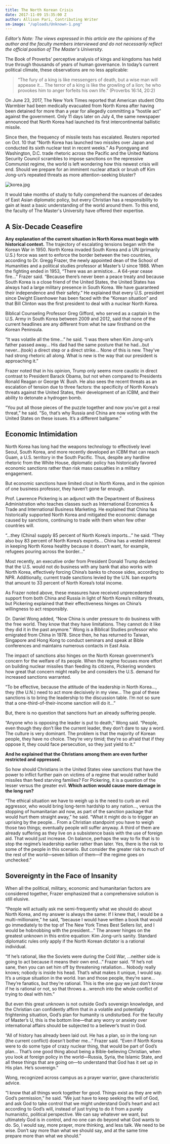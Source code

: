 ```yaml
---
title: The North Korean Crisis
date: 2017-11-09 15:35:00 Z
author: Allison Pari, Contributing Writer
sm-image: "/uploads/Unknown-1.png"
---
```


*Editor’s Note: The views expressed in this article are the opinions of the author and the faculty members interviewed and do not necessarily reflect the official position of The Master's University.*

The Book of Proverbs’ perceptive analysis of kings and kingdoms has held true through thousands of years of human governance. In today’s current political climate, these observations are no less applicable:

> “The fury of a king is like messengers of death, but a wise man will appease it… The terror of a king is like the growling of a lion; he who provokes him to anger forfeits his own life.” (Proverbs 16:14, 20:2)

On June 23, 2017, The New York Times reported that American student Otto Warmbier had been medically evacuated from North Korea after having been detained for more than a year for allegedly committing a “hostile act” against the government. Only 11 days later on July 4, the same newspaper announced that North Korea had launched its first intercontinental ballistic missile.

Since then, the frequency of missile tests has escalated. Reuters reported on Oct. 10 that “North Korea has launched two missiles over Japan and conducted its sixth nuclear test in recent weeks.” As Pyongyang and Washington, D.C. trade rhetoric across the Pacific and the United Nations Security Council scrambles to impose sanctions on the repressive Communist regime, the world is left wondering how this newest crisis will end. Should we prepare for an imminent nuclear attack or brush off Kim Jong-un’s repeated threats as more attention-seeking bluster?

![korea.jpg](/uploads/korea.jpg)

It would take months of study to fully comprehend the nuances of decades of East Asian diplomatic policy, but every Christian has a responsibility to gain at least a basic understanding of the world around them. To this end, the faculty of The Master's University have offered their expertise.

## A Six-Decade Ceasefire

**Any explanation of the current situation in North Korea must begin with historical context.** The trajectory of escalating tensions began with the Korean War in 1950. North Korea invaded South Korea and a UN (primarily U.S.) force was sent to enforce the border between the two countries, according to Dr. Gregg Frazer, the newly appointed dean of the School of Humanities and a political studies professor at Master’s U since 1988.
When the fighting ended in 1953, “There was an armistice… A 64-year cease fire…” Frazer said. “Because there’s never been a peace treaty and because South Korea is a close friend of the United States, the United States has always had a large military presence in South Korea. We have guaranteed their independence and their safety.” 
He explained that every U.S. president since Dwight Eisenhower has been faced with the “Korean situation” and that Bill Clinton was the first president to deal with a nuclear North Korea.

Biblical Counseling Professor Greg Gifford, who served as a captain in the U.S. Army in South Korea between 2009 and 2012, said that none of the current headlines are any different from what he saw firsthand on the Korean Peninsula. 

“It was volatile all the time…” he said. “I was there when Kim Jong-un’s father passed away… His dad had the same posture that he had…but never…(took) a direct step or a direct strike… None of this is new. They’ve had strong rhetoric all along. What is new is the way that our president is approaching it.”

Frazer noted that in his opinion, Trump only seems more caustic in direct contrast to President Barack Obama, but not when compared to Presidents Ronald Reagan or George W. Bush. He also sees the recent threats as an escalation of tension due to three factors: the specificity of North Korea’s threats against the United States, their development of an ICBM, and their ability to detonate a hydrogen bomb.

“You put all those pieces of the puzzle together and now you’ve got a real threat,” he said. “So, that’s why Russia and China are now voting with the United States on these issues. It’s a different ballgame.”

## Economic Intimidation

North Korea has long had the weapons technology to effectively level Seoul, South Korea, and more recently developed an ICBM that can reach Guam, a U.S. territory in the South Pacific. Thus, despite any hardline rhetoric from the White House, diplomatic policy has historically favored economic sanctions rather than risk mass casualties in a military engagement.   

But economic sanctions have limited clout in North Korea, and in the opinion of one business professor, they haven’t gone far enough.

Prof. Lawrence Pickering is an adjunct with the Department of Business Administration who teaches classes such as International Economics & Trade and International Business Marketing. He explained that China has historically supported North Korea and mitigated the economic damage caused by sanctions, continuing to trade with them when few other countries will. 

“…they (China) supply 85 percent of North Korea’s imports…” he said. “They also buy 83 percent of North Korea’s exports… China has a vested interest in keeping North Korea healthy because it doesn’t want, for example, refugees pouring across the border…”

Most recently, an executive order from President Donald Trump declared that the U.S. would not do business with any bank that also works with North Korea, effectively forcing China’s banks to choose sides, according to NPR.
Additionally, current trade sanctions levied by the U.N. ban exports that amount to 33 percent of North Korea’s total income.

As Frazer noted above, these measures have received unprecedented support from both China and Russia in light of North Korea’s military threats, but Pickering explained that their effectiveness hinges on China’s willingness to act responsibly.

Dr. Daniel Wong added, “Now China is under pressure to do business with the free world. They know that they have limitations. They cannot do it like they did it in the past anymore.” Wong is a Biblical Studies professor who emigrated from China in 1978. Since then, he has returned to Taiwan, Singapore and Hong Kong to conduct seminars and speak at Bible conferences and maintains numerous contacts in East Asia.

The impact of sanctions also hinges on the North Korean government’s concern for the welfare of its people. When the regime focuses more effort on building nuclear missiles than feeding its citizens, Pickering wonders how great that concern might really be and considers the U.S. demand for increased sanctions warranted.

“To be effective, because the attitude of the leadership in North Korea…, they (the U.N.) need to act more decisively in my view… The goal of these sanctions is to bring the leadership to the discussion table. I’m not so sure that a one-third-of-their-income sanction will do it…”

But, there is no question that sanctions hurt an already suffering people. 

“Anyone who is opposing the leader is put to death,” Wong said. “People, even though they don’t like the current leader, they don’t dare to say a word. The culture is very dominant. The problem is that the majority of Korean people, they have no choice. They’re very timid; they’re so afraid that if they oppose it, they could face persecution, so they just yield to it.”

**And he explained that the Christians among them are even further restricted and oppressed.**

So how should Christians in the United States view sanctions that have the power to inflict further pain on victims of a regime that would rather build missiles than feed starving families? For Pickering, it is a question of the lesser versus the greater evil. **Which action would cause more damage in the long run?**

“The ethical situation we have to weigh up is the need to curb an evil aggressor, who would bring long-term hardship to any nation…, versus the stopping of humanitarian aid now, as part of the sanction package that would hurt them straight away,” he said. “What it might do is to trigger an uprising by the people… From a Christian standpoint you have to weigh those two things; eventually people will suffer anyway. A third of them are already suffering as they live on a subsistence basis with the use of foreign aid. That would just increase. On balance, perhaps the way to fix that is to stop the regime’s leadership earlier rather than later. Yes, there is the risk to some of the people in this scenario. But consider the greater risk to much of the rest of the world—seven billion of them—if the regime goes on unchecked.”

## Sovereignty in the Face of Insanity

When all the political, military, economic and humanitarian factors are considered together, Frazer emphasized that a comprehensive solution is still elusive.

“People will actually ask me semi-frequently what we should do about North Korea, and my answer is always the same: If I knew that, I would be a multi-millionaire,” he said, “because I would have written a book that would go immediately to the top of The New York Times Best Sellers list, and I would be hobnobbing with the president…”
The answer hinges on the greatest unknown in this entire equation: Kim Jong-un’s sanity. Standard diplomatic rules only apply if the North Korean dictator is a rational individual.

“If he’s rational, like the Soviets were during the Cold War, …neither side is going to act because it means their own end…” Frazer said. “If he’s not sane, then you can set him off by threatening retaliation… Nobody really knows; nobody is inside his head. That’s what makes it unique, I would say. It’s a unique situation in the world. Iran and those people, they’re sane… They’re fanatics, but they’re rational. This is the one guy we just don’t know if he is rational or not, so that throws a…wrench into the whole conflict of trying to deal with him.”

But even this great unknown is not outside God’s sovereign knowledge, and the Christian can confidently affirm that in a volatile and potentially frightening situation, God’s plan for humanity is undisturbed. For the faculty of Master’s U, this is the bottom line—that any worry or anxiety over international affairs should be subjected to a believer’s trust in God.

“All of history has already been laid out. He has a plan, so in the long run (the current conflict) doesn’t bother me…” Frazer said. “Even if North Korea were to do some type of crazy nuclear thing, that would be part of God’s plan… That’s one good thing about being a Bible-believing Christian, when you look at foreign policy in the world—Russia, Syria, the Islamic State, and all these things that are going on—to understand that God has it set up in His plan. He’s sovereign.”

Wong, recognized across campus as a prayer warrior, gave characteristic advice.

“I know that all things work together for good. Things exist as they are with God’s permission,” he said. “We just have to keep seeking the will of God, and ask God to take control that we might understand God’s heart and act according to God’s will, instead of just trying to do it from a purely humanistic, political perspective. We can say whatever we want, but ultimately God is in control, and no one can do beyond what God wants to do. So, I would say, more prayer, more thinking, and less talk. We need to be wise. Don’t say more than what we should say, and at the same time prepare more than what we should.”
